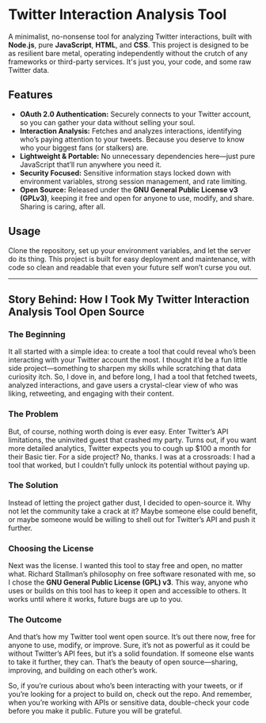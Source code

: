 # **Twitter Interaction Analysis Tool**

A minimalist, no-nonsense tool for analyzing Twitter interactions, built with **Node.js**, pure **JavaScript**, **HTML**, and **CSS**. This project is designed to be as resilient bare metal, operating independently without the crutch of any frameworks or third-party services. It's just you, your code, and some raw Twitter data.

## **Features**
- **OAuth 2.0 Authentication:** Securely connects to your Twitter account, so you can gather your data without selling your soul.
- **Interaction Analysis:** Fetches and analyzes interactions, identifying who’s paying attention to your tweets. Because you deserve to know who your biggest fans (or stalkers) are.
- **Lightweight & Portable:** No unnecessary dependencies here—just pure JavaScript that’ll run anywhere you need it.
- **Security Focused:** Sensitive information stays locked down with environment variables, strong session management, and rate limiting.
- **Open Source:** Released under the **GNU General Public License v3 (GPLv3)**, keeping it free and open for anyone to use, modify, and share. Sharing is caring, after all.

## **Usage**
Clone the repository, set up your environment variables, and let the server do its thing. This project is built for easy deployment and maintenance, with code so clean and readable that even your future self won’t curse you out.

---

## **Story Behind: How I Took My Twitter Interaction Analysis Tool Open Source**

### **The Beginning**
It all started with a simple idea: to create a tool that could reveal who’s been interacting with your Twitter account the most. I thought it’d be a fun little side project—something to sharpen my skills while scratching that data curiosity itch. So, I dove in, and before long, I had a tool that fetched tweets, analyzed interactions, and gave users a crystal-clear view of who was liking, retweeting, and engaging with their content.

### **The Problem**
But, of course, nothing worth doing is ever easy. Enter Twitter’s API limitations, the uninvited guest that crashed my party. Turns out, if you want more detailed analytics, Twitter expects you to cough up $100 a month for their Basic tier. For a side project? No, thanks. I was at a crossroads: I had a tool that worked, but I couldn’t fully unlock its potential without paying up.

### **The Solution**
Instead of letting the project gather dust, I decided to open-source it. Why not let the community take a crack at it? Maybe someone else could benefit, or maybe someone would be willing to shell out for Twitter’s API and push it further. 

### **Choosing the License**
Next was the license. I wanted this tool to stay free and open, no matter what. Richard Stallman’s philosophy on free software resonated with me, so I chose the **GNU General Public License (GPL) v3**. This way, anyone who uses or builds on this tool has to keep it open and accessible to others. It works until where it works, future bugs are up to you.

### **The Outcome**
And that’s how my Twitter tool went open source. It’s out there now, free for anyone to use, modify, or improve. Sure, it’s not as powerful as it could be without Twitter’s API fees, but it’s a solid foundation. If someone else wants to take it further, they can. That’s the beauty of open source—sharing, improving, and building on each other’s work.

So, if you’re curious about who’s been interacting with your tweets, or if you’re looking for a project to build on, check out the repo. And remember, when you’re working with APIs or sensitive data, double-check your code before you make it public. Future you will be grateful.
